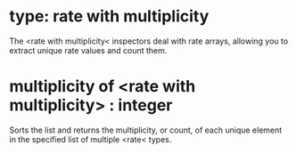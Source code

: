 # type: rate with multiplicity

The &lt;rate with multiplicity&lt; inspectors deal with rate arrays, allowing you to extract unique rate values and count them.

# multiplicity of &lt;rate with multiplicity&gt; : integer

Sorts the list and returns the multiplicity, or count, of each unique element in the specified list of multiple &lt;rate&lt; types.

